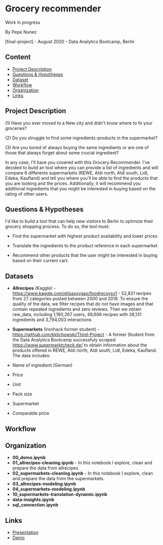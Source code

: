 # Grocery recommender
Work in progress

By Pepe Nunez

[final-project] - August 2020 - Data Analytics Bootcamp, Berlin

## Content
- [Project Description](#project)
- [Questions & Hypotheses](#questions)
- [Dataset](#dataset)
- [Workflow](#workflow)
- [Organization](#organization)
- [Links](#links)

## Project Description
<a name="project"/>

(1) Have you ever moved to a New city and didn't know where to fo your groceries?

(2) Do you struggle to find some ingredients-products in the supermarket?

(3) Are you bored of always buying the same ingredients or are one of those that always forget about some crucial ingredient?

In any case, I'll have you covered with this Grocery Recommender. I've decided to build an tool where you can provide a list of ingredients and will compare 6 differents supermarkets (REWE, Aldi north, Aldi south, Lidl, Edeka, Kaufland) and tell you where you'll be able to find the products that you are looking and the prices. Additionally, it will recommend you additional ingredients that you might be interested in buying based on the rating of other users. 

## Questions & Hypotheses
<a name="questions"/>

I'd like to build a tool that can help new visitors to Berlin to optimize their grocery shopping process. To do so, the tool must:

- Find the supermarket with highest product availability and lower prices

- Translate the ingredients to the product reference in each supermarket

- Recommend other products that the user might be interested in buying based on their current cart. 

## Datasets
<a name="dataset"/>

- **Allrecipes** (Kaggle) - https://www.kaggle.com/elisaxxygao/foodrecsysv1 - 52,821 recipes from 27 categories posted between 2000 and 2018. To ensure the quality of the data, we filter recipes that do not have images and that contain repeated ingredients and zero reviews. Then we obtain raw_data, including 1,160,267 users, 49,698 recipes with 38,131 ingredients and 3,794,003 interactions

- **Supermarkets** (Ironhack former student) - https://github.com/kklichowski/Third-Project - A former Student from the Data Analytics Bootcamp successfuly scraped https://www.supermarktcheck.de/ to obtain information about the products offered in REWE, Aldi north, Aldi south, Lidl, Edeka, Kaufland. The data includes:

- Name of ingredient (German)

- Price

- Unit

- Pack size

- Supermarket

- Comparable price

## Workflow
<a name="workflow"/>

## Organization
<a name="problems"/>

- **00_demo.ipynb**
- **01_allrecipes-cleaning.ipynb** - In this notebook I explore, clean and prepare the data from allrecipes. 
- **02_supermarkets-cleaning.ipynb** - In this notebook I explore, clean and prepare the data from the supermarkets. 
- **03_allrecipes-modeling.ipynb**
- **04_supermarkets-modeling.ipynb**
- **10_supermarkets-translation-dynamic.ipynb**
- **data-insights.ipynb**
- **sql_connection.ipynb**

## Links
<a name="links"/>

- [Presentation](https://github.com/pepenunez/final-project/blob/master/Grocery%20recommender.pdf)
- [Demo](https://github.com/pepenunez/final-project/blob/master/00_demo.ipynb)
